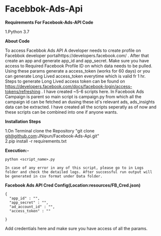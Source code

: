 # Facebbok-Ads-Api
**Requirements For Facebook-Ads-API Code**


1.Python 3.7<br />

**About Code**

To access Facebbok Ads API A developer needs to create profile on Facebbok developer portalhttps://developers.facebook.com/ .
After that create an app and generate app_id and app_secret. Make sure you have access to Required Facebook Profile ID on which data needs to be pulled. Using these params generate a access_token (works for 60 days) or you can generate Long Lived access_token everytime which is valid fr 1 hr. Steps to generate Long Lived access token can be found on https://developers.facebook.com/docs/facebook-login/access-tokens/refreshing .
I have created ~5-6 scripts here. In Facebook Ads Campaign is parent so main script is campaign.py from which all the campaign id can be fetched an dusing these id's relevant ads, ads_insights data can be extracted.
I have created all the scripts seperatly as of now and these scripts can be combined into one if anyone wants.<br />



**Installation Steps**


1.On Terminal clone the Repository "git clone git@github.com:JNipun/Facebook-Ads-Api.git"<br />
2.pip install -r requirements.txt<br />



**Execution:-**


```
python <script_name>.py 

```

```
In case of any error in any of this script, please go to in Logs folder and check the detailed logs. After successful run output will be generated in csv format under Data folder.

```


**Facebook Ads API Cred Config(Location:resources/FB_Cred.json)**
```
{
  "app_id" : "",
  "app_secret" : "",
  "ad_account_id" : "",
  "access_token" : ""

}
```
Add credentials here and make sure you have access of all the params.
